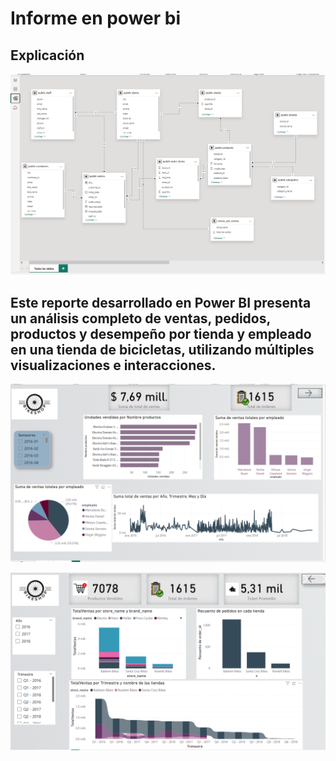 # Informe en  power bi

## Explicación 

![alt text](image-2.png)

## Este reporte desarrollado en Power BI presenta un análisis completo de ventas, pedidos, productos y desempeño por tienda y empleado en una tienda de bicicletas, utilizando múltiples visualizaciones e interacciones.

![alt text](image.png)

![alt text](image-1.png)
